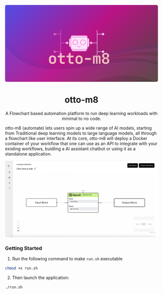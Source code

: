 <div>
    <div class='otto-logo-div' align="center" style="margin-bottom: 0px;">
        <img class='otto-logo' width='980px' src='docs/assets/otto-m8.png' style="border-radius: 5px;">
    </div>
    <h1 align="center">otto-m8</h1>
    <p align="center">A Flowchart based automation platform to run deep learning workloads with minimal to no code.</p>
    <p>otto-m8 (automate) lets users spin up a wide range of AI models, starting from Traditional deep learning models to large language models, all through a flowchart like user interface. At its core, otto-m8 will deploy a Docker container of your workflow that one can use as an API to integrate with your existing workflows, buidling a AI assistant chatbot or using it as a standalone application.</p>
    <img src='docs/git_header_img.png'/>
</div>


### Getting Started
1. Run the following command to make `run.sh` executable
```bash
chmod +x run.sh
```
2. Then launch the application:
```bash
./run.sh
```